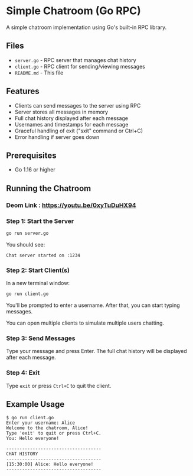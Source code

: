 # Simple Chatroom (Go RPC)

A simple chatroom implementation using Go's built-in RPC library.

## Files

- `server.go` - RPC server that manages chat history
- `client.go` - RPC client for sending/viewing messages
- `README.md` - This file

## Features

- Clients can send messages to the server using RPC
- Server stores all messages in memory
- Full chat history displayed after each message
- Usernames and timestamps for each message
- Graceful handling of exit ("sxit" command or Ctrl+C)
- Error handling if server goes down

## Prerequisites

- Go 1.16 or higher

## Running the Chatroom

### Deom Link : https://youtu.be/0xyTuDuHX94

### Step 1: Start the Server

```bash
go run server.go
```

You should see:

```
Chat server started on :1234
```

### Step 2: Start Client(s)

In a new terminal window:

```bash
go run client.go
```

You'll be prompted to enter a username. After that, you can start typing messages.

You can open multiple clients to simulate multiple users chatting.

### Step 3: Send Messages

Type your message and press Enter. The full chat history will be displayed after each message.

### Step 4: Exit

Type `exit` or press `Ctrl+C` to quit the client.

## Example Usage

```
$ go run client.go
Enter your username: Alice
Welcome to the chatroom, Alice!
Type 'exit' to quit or press Ctrl+C.
You: Hello everyone!

------------------------------------
CHAT HISTORY
------------------------------------
[15:30:00] Alice: Hello everyone!
------------------------------------
```
